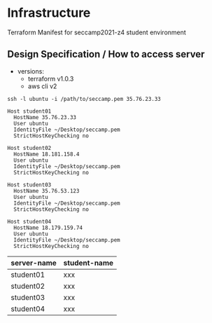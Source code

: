 # Infrastructure

Terraform Manifest for seccamp2021-z4 student environment


## Design Specification / How to access server

- versions:
  - terraform v1.0.3
  - aws cli v2

```
ssh -l ubuntu -i /path/to/seccamp.pem 35.76.23.33
```

```
Host student01
  HostName 35.76.23.33
  User ubuntu
  IdentityFile ~/Desktop/seccamp.pem
  StrictHostKeyChecking no

Host student02
  HostName 18.181.158.4
  User ubuntu
  IdentityFile ~/Desktop/seccamp.pem
  StrictHostKeyChecking no

Host student03
  HostName 35.76.53.123
  User ubuntu
  IdentityFile ~/Desktop/seccamp.pem
  StrictHostKeyChecking no

Host student04
  HostName 18.179.159.74
  User ubuntu
  IdentityFile ~/Desktop/seccamp.pem
  StrictHostKeyChecking no
```

| server-name | student-name |
| ----------- | ------------ |
| student01   | xxx          |
| student02   | xxx          |
| student03   | xxx          |
| student04   | xxx          |

